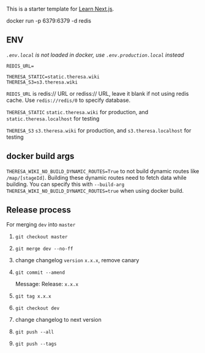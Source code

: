 This is a starter template for [Learn Next.js](https://nextjs.org/learn).


docker run -p 6379:6379 -d redis

## ENV
*`.env.local` is not loaded in docker, use `.env.production.local` instead*
```
REDIS_URL=

THERESA_STATIC=static.theresa.wiki
THERESA_S3=s3.theresa.wiki
```

`REDIS_URL` 
    is redis:// URL or rediss:// URL, leave it blank if not using redis cache.
    Use `redis://redis/0` to specify database.

`THERESA_STATIC`
    `static.theresa.wiki` for production, and `static.theresa.localhost` for testing

`THERESA_S3`
    `s3.theresa.wiki` for production, and `s3.theresa.localhost` for testing

## docker  build args
`THERESA_WIKI_NO_BUILD_DYNAMIC_ROUTES=True` 
    to not build dynamic routes like `/map/[stageId]`. Building these dynamic routes need to fetch data while building. You can specify this with `--build-arg THERESA_WIKI_NO_BUILD_DYNAMIC_ROUTES=true` when using docker build.


## Release process
For merging `dev` into `master`

1. `git checkout master`
1. `git merge dev --no-ff`
1. change changelog `version` `x.x.x`, remove canary
1. `git commit --amend`

    Message: Release: `x.x.x`
1. `git tag x.x.x`
1. `git checkout dev`
1. change changelog to next version
1. `git push --all`
1. `git push --tags`
